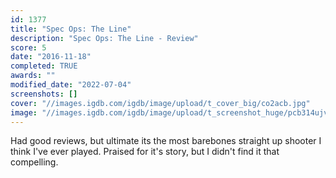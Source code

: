```yaml
---
id: 1377
title: "Spec Ops: The Line"
description: "Spec Ops: The Line - Review"
score: 5
date: "2016-11-18"
completed: TRUE
awards: ""
modified_date: "2022-07-04"
screenshots: []
cover: "//images.igdb.com/igdb/image/upload/t_cover_big/co2acb.jpg"
image: "//images.igdb.com/igdb/image/upload/t_screenshot_huge/pcb314ujvvhtedydbjdi.jpg"
---
```

Had good reviews, but ultimate its the most barebones straight up shooter I think I've ever played. Praised for it's story, but I didn't find it that compelling.